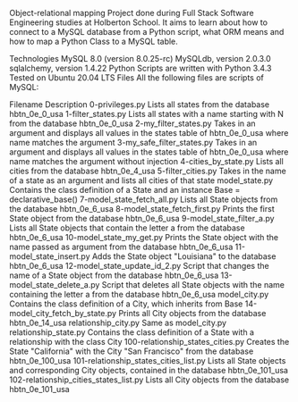Object-relational mapping
Project done during Full Stack Software Engineering studies at Holberton School. It aims to learn about how to connect to a MySQL database from a Python script, what ORM means and how to map a Python Class to a MySQL table.

Technologies
MySQL 8.0 (version 8.0.25-rc)
MySQLdb, version 2.0.3.0
sqlalchemy, version 1.4.22
Python Scripts are written with Python 3.4.3
Tested on Ubuntu 20.04 LTS
Files
All the following files are scripts of MySQL:

Filename	Description
0-privileges.py	Lists all states from the database hbtn_0e_0_usa
1-filter_states.py	Lists all states with a name starting with N from the database hbtn_0e_0_usa
2-my_filter_states.py	Takes in an argument and displays all values in the states table of hbtn_0e_0_usa where name matches the argument
3-my_safe_filter_states.py	Takes in an argument and displays all values in the states table of hbtn_0e_0_usa where name matches the argument without injection
4-cities_by_state.py	Lists all cities from the database hbtn_0e_4_usa
5-filter_cities.py	Takes in the name of a state as an argument and lists all cities of that state
model_state.py	Contains the class definition of a State and an instance Base = declarative_base()
7-model_state_fetch_all.py	Lists all State objects from the database hbtn_0e_6_usa
8-model_state_fetch_first.py	Prints the first State object from the database hbtn_0e_6_usa
9-model_state_filter_a.py	Lists all State objects that contain the letter a from the database hbtn_0e_6_usa
10-model_state_my_get.py	Prints the State object with the name passed as argument from the database hbtn_0e_6_usa
11-model_state_insert.py	Adds the State object "Louisiana" to the database hbtn_0e_6_usa
12-model_state_update_id_2.py	Script that changes the name of a State object from the database hbtn_0e_6_usa
13-model_state_delete_a.py	Script that deletes all State objects with the name containing the letter a from the database hbtn_0e_6_usa
model_city.py	Contains the class definition of a City, which inherits from Base
14-model_city_fetch_by_state.py	Prints all City objects from the database hbtn_0e_14_usa
relationship_city.py	Same as model_city.py
relationship_state.py	Contains the class definition of a State with a relationship with the class City
100-relationship_states_cities.py	Creates the State "California" with the City "San Francisco" from the database hbtn_0e_100_usa
101-relationship_states_cities_list.py	Lists all State objects and corresponding City objects, contained in the database hbtn_0e_101_usa
102-relationship_cities_states_list.py	Lists all City objects from the database hbtn_0e_101_usa
